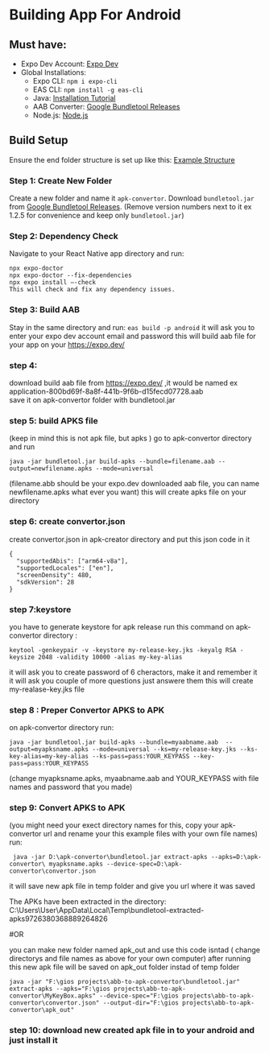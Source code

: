 # Building App For Android

## Must have:

- Expo Dev Account: [Expo Dev](https://expo.dev/)
- Global Installations:
  - Expo CLI: `npm i expo-cli`
  - EAS CLI: `npm install -g eas-cli`
  - Java: [Installation Tutorial](https://www.youtube.com/watch?v=SQykK40fFds&t=373s)
  - AAB Converter: [Google Bundletool Releases](https://github.com/google/bundletool/releases)
  - Node.js: [Node.js](https://nodejs.org/)

## Build Setup

Ensure the end folder structure is set up like this: [Example Structure](https://github.com/vindexTOS/abb-to-apk-convertor)

### Step 1: Create New Folder

Create a new folder and name it `apk-convertor`. Download `bundletool.jar` from [Google Bundletool Releases](https://github.com/google/bundletool/releases). (Remove version numbers next to it ex 1.2.5  for convenience and keep only `bundletool.jar`)

### Step 2: Dependency Check

Navigate to your React Native app directory and run:
```
npx expo-doctor
npx expo-doctor --fix-dependencies
npx expo install –-check  
This will check and fix any dependency issues.
```

### Step 3: Build AAB
Stay in the same directory and run: ```eas build -p android```
it will ask you to enter your expo dev account email and password
this will build aab file for your app on your https://expo.dev/ 

### step 4:
 download build aab file from https://expo.dev/ ,it would be named ex application-800bd69f-8a8f-441b-9f6b-d15fecd07728.aab   
save it on apk-convertor folder with bundletool.jar 

### step 5: build APKS file 
(keep in mind this is not apk file, but apks )
go to apk-convertor directory and run 
```
java -jar bundletool.jar build-apks --bundle=filename.aab --output=newfilename.apks --mode=universal
```
(filename.abb should be your expo.dev downloaded aab file, you can name newfilename.apks what ever you want) 
this will create apks file on your directory

### step 6: create convertor.json
 create convertor.json in apk-creator directory and put this json code in it 
```
{
  "supportedAbis": ["arm64-v8a"],
  "supportedLocales": ["en"],
  "screenDensity": 480,
  "sdkVersion": 28
}
```
### step 7:keystore
 you have to generate keystore for apk release 
run this command on apk-convertor directory : 
```
keytool -genkeypair -v -keystore my-release-key.jks -keyalg RSA -keysize 2048 -validity 10000 -alias my-key-alias
```
it will ask you to create password of 6 cheractors, make it and remember it 
it will ask you couple of more questions just answere them 
this will create my-realase-key.jks file 
 


### step 8 : Preper Convertor APKS to APK
on apk-convertor directory run: 
``` 
java -jar bundletool.jar build-apks --bundle=myaabname.aab  --output=myapksname.apks --mode=universal --ks=my-release-key.jks --ks-key-alias=my-key-alias --ks-pass=pass:YOUR_KEYPASS --key-pass=pass:YOUR_KEYPASS
```
(change myapksname.apks, myaabname.aab and YOUR_KEYPASS with file names and password that you made) 

### step 9: Convert APKS to APK
(you might need your exect directory names for this, copy your apk-convertor url and rename your this example files with your own file names) 
run:
```
 java -jar D:\apk-convertor\bundletool.jar extract-apks --apks=D:\apk-convertor\ myapksname.apks --device-spec=D:\apk-convertor\convertor.json
```
it will save new apk file in temp folder and give you url where it was saved 

  
The APKs have been extracted in the directory: C:\Users\User\AppData\Local\Temp\bundletool-extracted-apks9726380368889264826

#OR

 you can make new folder named apk_out and use this code isntad ( change directorys and file names as above for your own computer) 
after running this new apk file will be saved on apk_out folder instad of temp folder 
```
java -jar "F:\gios projects\abb-to-apk-convertor\bundletool.jar" extract-apks --apks="F:\gios projects\abb-to-apk-convertor\MyKeyBox.apks" --device-spec="F:\gios projects\abb-to-apk-convertor\convertor.json" --output-dir="F:\gios projects\abb-to-apk-convertor\apk_out"
```
### step 10: download new created apk file in to your android and just install it 


